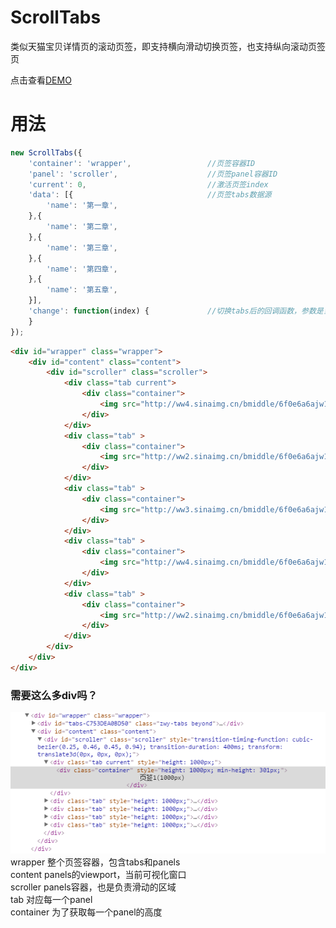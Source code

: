 # ScrollTabs
类似天猫宝贝详情页的滚动页签，即支持横向滑动切换页签，也支持纵向滚动页签页

点击查看[DEMO](https://jiiun.github.io/ScrollTabs/demo.html)

# 用法
```js
new ScrollTabs({
    'container': 'wrapper',                 //页签容器ID
    'panel': 'scroller',                    //页签panel容器ID
    'current': 0,                           //激活页签index
    'data': [{                              //页签tabs数据源
        'name': '第一章',
    },{
        'name': '第二章',
    },{
        'name': '第三章',
    },{
        'name': '第四章',
    },{
        'name': '第五章',
    }],
    'change': function(index) {             //切换tabs后的回调函数，参数是当前激活的index
    }
});
```
```html
<div id="wrapper" class="wrapper">
    <div id="content" class="content">
        <div id="scroller" class="scroller">
            <div class="tab current">
                <div class="container">
                    <img src="http://ww4.sinaimg.cn/bmiddle/6f0e6a6ajw1f7iybshzz0j209i7ps4l4.jpg"/>
                </div>
            </div>
            <div class="tab" >
                <div class="container">
                    <img src="http://ww2.sinaimg.cn/bmiddle/6f0e6a6ajw1f7iybwia63j20cj7ps1kx.jpg"/>
                </div>
            </div>
            <div class="tab" >
                <div class="container">
                    <img src="http://ww3.sinaimg.cn/bmiddle/6f0e6a6ajw1f7iyc3rvyhj20gj7ps4qp.jpg"/>
                </div>
            </div>
            <div class="tab" >
                <div class="container">
                    <img src="http://ww4.sinaimg.cn/bmiddle/6f0e6a6ajw1f7iyc67w0hj20817pswys.jpg"/>
                </div>
            </div>
            <div class="tab" >
                <div class="container">
                    <img src="http://ww2.sinaimg.cn/bmiddle/6f0e6a6ajw1f7iybt8f5bj20b40m8mzr.jpg"/>
                </div>
            </div>
        </div>
    </div>
</div>
```

### 需要这么多div吗？
![html结构图](https://raw.githubusercontent.com/Jiiun/ScrollTabs/99f0619b186f4a8d23c0afeeb28d4d86db16d164/docs/html.png)  
wrapper 整个页签容器，包含tabs和panels  
content panels的viewport，当前可视化窗口  
scroller panels容器，也是负责滑动的区域  
tab 对应每一个panel  
container 为了获取每一个panel的高度  